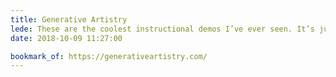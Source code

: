 ```yaml
---
title: Generative Artistry
lede: These are the coolest instructional demos I’ve ever seen. It’s just such a pleasure to watch how Tim Holman steps through each artistic challenge in a beautiful way.
date: 2018-10-09 11:27:00

bookmark_of: https://generativeartistry.com/
---
```

